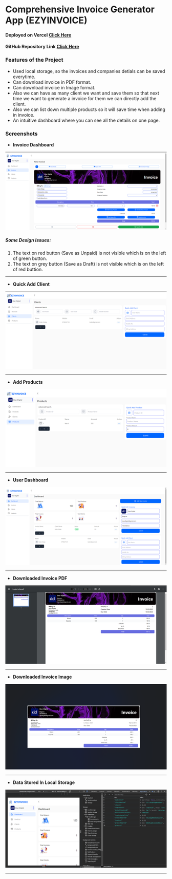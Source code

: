 # Comprehensive Invoice Generator App (EZYINVOICE)

#### Deployed on Vercel [Click Here](https://invoice-generator-ten-iota.vercel.app/)

#### GitHub Repository Link [Click Here](https://github.com/kmalap05/invoice-generator/tree/invoice-generator)

### Features of the Project

- Used local storage, so the invoices and companies detials can be saved everytime.
- Can download invoice in PDF format.
- Can download invoice in Image format.
- Also we can have as many client we want and save them so that next time we want to generate a invoice for them we can directly add the client.
- Also we can list down multiple products so it will save time when adding in invoice.
- An intuitive dashboard where you can see all the details on one page.

### Screenshots

- **Invoice Dashboard**

![Alt text](./images/InvoiceDashboard.png)

##### Some Design Issues:

1. The text on red button (Save as Unpaid) is not visible which is on the left of green button.
2. The text on grey button (Save as Draft) is not visible which is on the left of red buttion.

---

- **Quick Add Client**

![Alt text](./images/QuickAddClient.png)

---

- **Add Products**

![Alt text](./images/QuickAddProducts.png)

---

- **User Dashboard**

![Alt text](./images/UserDashboard.png)

---

- **Downloaded Invoice PDF**

![Alt text](./images/InvoicePDF.png)

---

- **Downloaded Invoice Image**

![Alt text](./images/InvoiceImage.png)

---

- **Data Stored In Local Storage**

![Alt text](./images/DataInLocalStorage.png)

---
